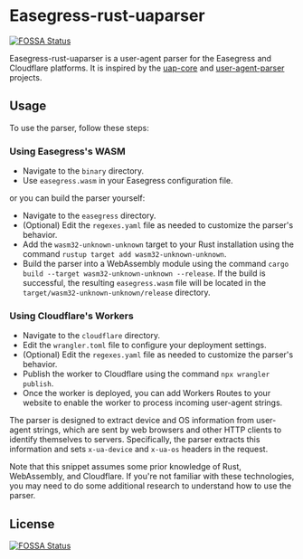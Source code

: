 # Easegress-rust-uaparser
[![FOSSA Status](https://app.fossa.com/api/projects/git%2Bgithub.com%2Feasegress-io%2Feasegress-rust-uaparser.svg?type=shield)](https://app.fossa.com/projects/git%2Bgithub.com%2Feasegress-io%2Feasegress-rust-uaparser?ref=badge_shield)


Easegress-rust-uaparser is a user-agent parser for the Easegress and Cloudflare platforms. It is inspired by the  [uap-core](https://github.com/ua-parser/uap-core) and [user-agent-parser](https://github.com/magiclen/user-agent-parser) projects.

## Usage

To use the parser, follow these steps:

### Using Easegress's WASM

   - Navigate to the `binary` directory.
   - Use `easegress.wasm` in your Easegress configuration file.
  
   or you can build the parser yourself:

   - Navigate to the `easegress` directory.
   - (Optional) Edit the `regexes.yaml` file as needed to customize the parser's behavior.
   - Add the `wasm32-unknown-unknown` target to your Rust installation using the command `rustup target add wasm32-unknown-unknown`.
   - Build the parser into a WebAssembly module using the command `cargo build --target wasm32-unknown-unknown --release`. If the build is successful, the resulting `easegress.wasm` file will be located in the `target/wasm32-unknown-unknown/release` directory.

### Using Cloudflare's Workers

   - Navigate to the `cloudflare` directory.
   - Edit the `wrangler.toml` file to configure your deployment settings.
   - (Optional) Edit the `regexes.yaml` file as needed to customize the parser's behavior.
   - Publish the worker to Cloudflare using the command `npx wrangler publish`.
   - Once the worker is deployed, you can add Workers Routes to your website to enable the worker to process incoming user-agent strings.

The parser is designed to extract device and OS information from user-agent strings, which are sent by web browsers and other HTTP clients to identify themselves to servers. Specifically, the parser extracts this information and sets `x-ua-device` and `x-ua-os` headers in the request. 

Note that this snippet assumes some prior knowledge of Rust, WebAssembly, and Cloudflare. If you're not familiar with these technologies, you may need to do some additional research to understand how to use the parser.


## License
[![FOSSA Status](https://app.fossa.com/api/projects/git%2Bgithub.com%2Feasegress-io%2Feasegress-rust-uaparser.svg?type=large)](https://app.fossa.com/projects/git%2Bgithub.com%2Feasegress-io%2Feasegress-rust-uaparser?ref=badge_large)